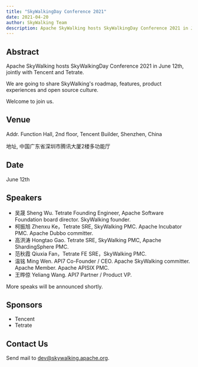 ```yaml
---
title: "SkyWalkingDay Conference 2021"
date: 2021-04-20
author: SkyWalking Team
description: Apache SkyWalking hosts SkyWalkingDay Conference 2021 in June 12th, jointly with Tencent and Tetrate.
---
```


## Abstract
Apache SkyWalking hosts SkyWalkingDay Conference 2021 in June 12th, jointly with Tencent and Tetrate.

We are going to share SkyWalking's roadmap, features, product experiences and open source culture.

Welcome to join us.

## Venue
Addr. Function Hall, 2nd floor, Tencent Builder, Shenzhen, China

地址, 中国广东省深圳市腾讯大厦2楼多功能厅

## Date
June 12th

## Speakers
- 吴晟 Sheng Wu. Tetrate Founding Engineer, Apache Software Foundation board director. SkyWalking founder.
- 柯振旭 Zhenxu Ke，Tetrate SRE, SkyWalking PMC. Apache Incubator PMC. Apache Dubbo committer.
- 高洪涛 Hongtao Gao. Tetrate SRE, SkyWalking PMC, Apache ShardingSphere PMC.
- 范秋霞 Qiuxia Fan，Tetrate FE SRE，SkyWalking PMC.
- 温铭 Ming Wen. API7 Co-Founder / CEO. Apache SkyWalking committer. Apache Member. Apache APISIX PMC. 
- 王晔倞 Yeliang Wang. API7 Partner / Product VP. 

More speaks will be announced shortly.

## Sponsors
- Tencent
- Tetrate

## Contact Us
Send mail to dev@skywalking.apache.org.